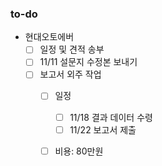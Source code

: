 ### to-do
- 현대오토에버
	- [ ] 일정 및 견적 송부
	- [ ] 11/11 설문지 수정본 보내기
	- [ ] 보고서 외주 작업 
		- [ ] 일정
			- [ ] 11/18 결과 데이터 수령 
			- [ ] 11/22 보고서 제출
		- [ ] 비용: 80만원




